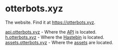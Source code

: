 # otterbots.xyz
The website. Find it at https://otterbots.xyz.

[api.otterbots.xyz](https://api.otterbots.xyz) - Where the [API](https://github.com/Otter-Bots/api) is located.\
[h.otterbots.xyz](https://h.otterbots.xyz) - Where the [Hastebin](https://github.com/Otter-Bots/hastebin) is located.\
[assets.otterbots.xyz](https://assets.otterbots.xyz) - Where the [assets](https://github.com/Otter-Bots/assets) are located.
